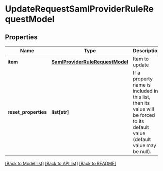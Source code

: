 # UpdateRequestSamlProviderRuleRequestModel

## Properties
Name | Type | Description | Notes
------------ | ------------- | ------------- | -------------
**item** | [**SamlProviderRuleRequestModel**](SamlProviderRuleRequestModel.md) | Item to update | [optional] 
**reset_properties** | **list[str]** | If a property name is included in this list, then its value will be forced to its default value (default value may be null). | [optional] 

[[Back to Model list]](../README.md#documentation-for-models) [[Back to API list]](../README.md#documentation-for-api-endpoints) [[Back to README]](../README.md)


